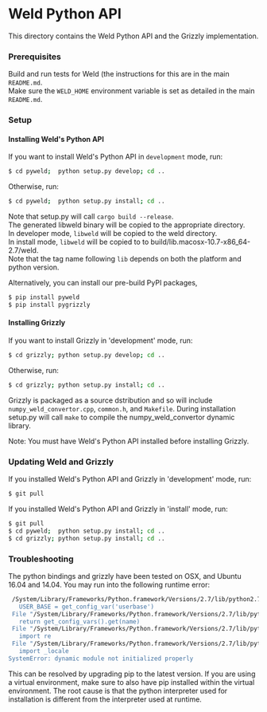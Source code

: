 # Weld Python API

This directory contains the Weld Python API and the Grizzly implementation.

### Prerequisites

Build and run tests for Weld (the instructions for this are in the main `README.md`. <br />
Make sure the `WELD_HOME` environment variable is set as detailed in the main
`README.md`.

### Setup

#### Installing Weld's Python API

If you want to install Weld's Python API in `development` mode, run:
```bash
$ cd pyweld;  python setup.py develop; cd ..
```

Otherwise, run:
```bash
$ cd pyweld;  python setup.py install; cd ..
```

Note that setup.py will call `cargo build --release`. <br />
The generated libweld binary will be copied to the appropriate directory. <br />
In developer mode, `libweld` will be copied to the weld directory. <br /> 
In install mode, `libweld` will be copied to to build/lib.macosx-10.7-x86_64-2.7/weld. <br />
Note that the tag name following `lib` depends on both the platform and python version. <br />

Alternatively, you can install our pre-build PyPI packages,

```bash
$ pip install pyweld
$ pip install pygrizzly
```

#### Installing Grizzly

If you want to install Grizzly in 'development' mode, run:
```bash
$ cd grizzly; python setup.py develop; cd ..
```

Otherwise, run:
```bash
$ cd grizzly; python setup.py install; cd ..
```

Grizzly is packaged as a source dstribution and so will include `numpy_weld_convertor.cpp`, `common.h`, and `Makefile`.
During installation setup.py will call `make` to compile the numpy_weld_convertor dynamic library.

Note: You must have Weld's Python API installed before installing Grizzly.

### Updating Weld and Grizzly

If you installed Weld's Python API and Grizzly in 'development' mode, run:
```bash
$ git pull
```

If you installed Weld's Python API and Grizzly in 'install' mode, run:
```bash
$ git pull
$ cd pyweld;  python setup.py install; cd ..
$ cd grizzly; python setup.py install; cd ..
```

### Troubleshooting

The python bindings and grizzly have been tested on OSX, and Ubuntu 16.04 and 14.04.
You may run into the following runtime error:

```bash
 /System/Library/Frameworks/Python.framework/Versions/2.7/lib/python2.7/site.py", line 231, in getuserbase
   USER_BASE = get_config_var('userbase')
 File "/System/Library/Frameworks/Python.framework/Versions/2.7/lib/python2.7/sysconfig.py", line 520, in get_config_var
   return get_config_vars().get(name)
 File "/System/Library/Frameworks/Python.framework/Versions/2.7/lib/python2.7/sysconfig.py", line 453, in get_config_vars
   import re
 File "/System/Library/Frameworks/Python.framework/Versions/2.7/lib/python2.7/re.py", line 108, in <module>
   import _locale
SystemError: dynamic module not initialized properly
```

This can be resolved by upgrading pip to the latest version.
If you are using a virtual environment, make sure to also have pip installed within the virtual environment.
The root cause is that the python interpreter used for installation is different from the interpreter used at runtime.
